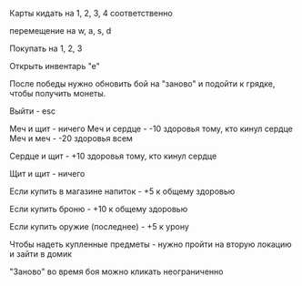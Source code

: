 Карты кидать на 1, 2, 3, 4 соответственно

перемещение на w, a, s, d

Покупать на 1, 2, 3

Открыть инвентарь "е"

После победы нужно обновить бой на "заново" и подойти к грядке, чтобы получить монеты.

Выйти - esc

Меч и щит - ничего
Меч и сердце - -10 здоровья тому, кто кинул сердце
Меч и меч - -20 здоровья всем

Сердце и щит - +10 здоровья тому, кто кинул сердце

Щит и щит - ничего

Если купить в магазине напиток - +5 к общему здоровью

Если купить броню - +10 к общему здоровью

Если купить оружие (последнее) - +5 к урону

Чтобы надеть купленные предметы - нужно пройти на вторую локацию и зайти в домик

"Заново" во время боя можно кликать неограниченно 
